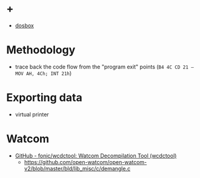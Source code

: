# +

- [dosbox](./dosbox.md)

# Methodology

- trace back the code flow from the "program exit" points (`B4 4C CD 21 – MOV AH, 4Ch; INT 21h`)

# Exporting data

- virtual printer

# Watcom

- [GitHub \- fonic/wcdctool: Watcom Decompilation Tool \(wcdctool\)](https://github.com/fonic/wcdctool)
    - https://github.com/open-watcom/open-watcom-v2/blob/master/bld/lib_misc/c/demangle.c
